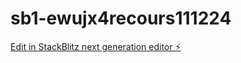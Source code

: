 # sb1-ewujx4recours111224

[Edit in StackBlitz next generation editor ⚡️](https://stackblitz.com/~/github.com/mohametsolycs/sb1-ewujx4recours111224)